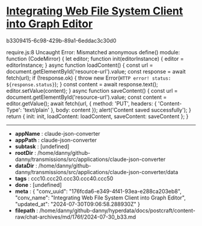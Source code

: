 # [Integrating Web File System Client into Graph Editor](https://claude.ai/chat/176fcda6-e349-4f41-93ea-e288ca203eb8)

b3309415-6c98-429b-89a1-6eddac3c30d0

require.js:8 Uncaught Error: Mismatched anonymous define() module: function (CodeMirror) {
    let editor;
    function init(editorInstance) {
        editor = editorInstance;
    }
    async function loadContent() {
        const url = document.getElementById('resource-url').value;
        const response = await fetch(url);
        if (!response.ok) {
            throw new Error(`HTTP error! status: ${response.status}`);
        }
        const content = await response.text();
        editor.setValue(content);
    }
    async function saveContent() {
        const url = document.getElementById('resource-url').value;
        const content = editor.getValue();
        await fetch(url, {
            method: 'PUT',
            headers: { 'Content-Type': 'text/plain' },
            body: content
        });
        alert('Content saved successfully');
    }
    return {
        init: init,
        loadContent: loadContent,
        saveContent: saveContent
    };
}

---

* **appName** : claude-json-converter
* **appPath** : claude-json-converter
* **subtask** : [undefined]
* **rootDir** : /home/danny/github-danny/transmissions/src/applications/claude-json-converter
* **dataDir** : /home/danny/github-danny/transmissions/src/applications/claude-json-converter/data
* **tags** : ccc10.ccc20.ccc30.ccc40.ccc50
* **done** : [undefined]
* **meta** : {
  "conv_uuid": "176fcda6-e349-4f41-93ea-e288ca203eb8",
  "conv_name": "Integrating Web File System Client into Graph Editor",
  "updated_at": "2024-07-30T09:06:58.288930Z"
}
* **filepath** : /home/danny/github-danny/hyperdata/docs/postcraft/content-raw/chat-archives/md/176f/2024-07-30_b33.md